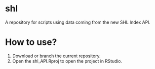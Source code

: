 # shl
A repository for scripts using data coming from the new SHL Index API.

# How to use?
1. Download or branch the current repository.
2. Open the shl_API.Rproj to open the project in RStudio.
